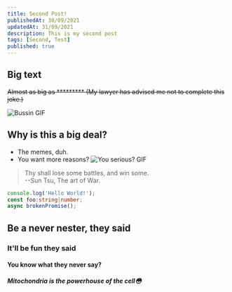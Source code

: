 ```yaml
---
title: Second Post!
publishedAt: 30/09/2021
updatedAt: 31/09/2021
description: This is my second post
tags: [Second, Test]
published: true
---
```


## Big text
~~Almost as big as ********* (My lawyer has advised me not to complete this joke.)~~

![Bussin GIF](https://media.tenor.com/ZLqwAJWQw14AAAAC/cat-bussin.gif)

## Why is this a big deal?
- The memes, duh.
- You want more reasons? ![You serious? GIF](https://media.tenor.com/PG7TQGmTPoMAAAAC/are-you-serious-spiderman.gif)

> Thy shall lose some battles, and win some.<br/>
> --Sun Tsu, The art of War.

```ts
console.log('Hello World!');
const foo:string|number;
async brokenPromise();
```

## Be a never nester, they said

### It'll be fun they said

#### You know what they never say?

##### Mitochondria is the powerhouse of the cell😳

